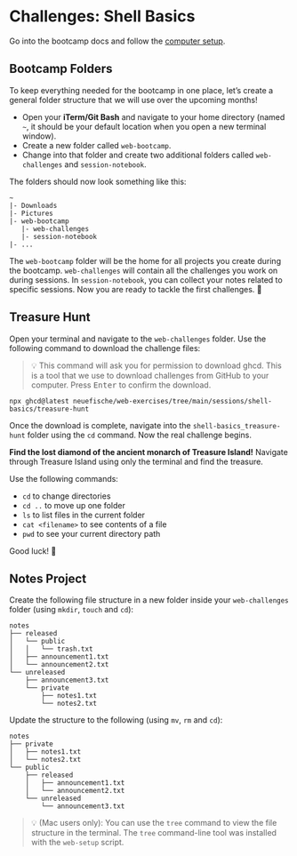# Challenges: Shell Basics

Go into the bootcamp docs and follow the [computer setup](../../docs/computer-setup.md).

## Bootcamp Folders

To keep everything needed for the bootcamp in one place, let’s create a general folder structure that we will use over the upcoming months!

- Open your **iTerm/Git Bash** and navigate to your home directory (named `~`, it should be your default location when you open a new terminal window).
- Create a new folder called `web-bootcamp`.
- Change into that folder and create two additional folders called `web-challenges` and `session-notebook`.

The folders should now look something like this:

```
~
|- Downloads
|- Pictures
|- web-bootcamp
   |- web-challenges
   |- session-notebook
|- ...
```

The `web-bootcamp` folder will be the home for all projects you create during the bootcamp. `web-challenges` will contain all the challenges you work on during sessions. In `session-notebook`, you can collect your notes related to specific sessions. Now you are ready to tackle the first challenges. 💪

## Treasure Hunt

Open your terminal and navigate to the `web-challenges` folder. Use the following command to download the challenge files:

> 💡 This command will ask you for permission to download ghcd. This is a tool that we use to
> download challenges from GitHub to your computer. Press <kbd>Enter</kbd> to confirm the download.

```
npx ghcd@latest neuefische/web-exercises/tree/main/sessions/shell-basics/treasure-hunt
```

Once the download is complete, navigate into the `shell-basics_treasure-hunt` folder using the `cd` command. Now
the real challenge begins.

**Find the lost diamond of the ancient monarch of Treasure Island!** Navigate through Treasure
Island using only the terminal and find the treasure.

Use the following commands:

- `cd` to change directories
- `cd ..` to move up one folder
- `ls` to list files in the current folder
- `cat <filename>` to see contents of a file
- `pwd` to see your current directory path

Good luck! 💎

## Notes Project

Create the following file structure in a new folder inside your `web-challenges` folder (using `mkdir`,
`touch` and `cd`):

```
notes
├── released
│   └── public
│   │   └── trash.txt
│   ├── announcement1.txt
│   └── announcement2.txt
└── unreleased
    ├── announcement3.txt
    └── private
        ├── notes1.txt
        └── notes2.txt
```

Update the structure to the following (using `mv`, `rm` and `cd`):

```
notes
├── private
│   ├── notes1.txt
│   └── notes2.txt
└── public
    ├── released
    │   ├── announcement1.txt
    │   └── announcement2.txt
    └── unreleased
        └── announcement3.txt
```

> 💡 (Mac users only): You can use the `tree` command to view the file structure in the terminal. The `tree` command-line tool was installed with the `web-setup` script.

